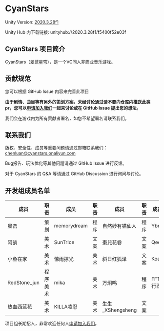 # CyanStars

Unity Version: [2020.3.28f1](https://unity3d.com/get-unity/download/archive)

Unity Hub 内下载链接: unityhub://2020.3.28f1/f5400f52e03f

## CyanStars 项目简介

CyanStars（翠蓝星穹），是一个VC同人非商业音乐游戏。

## 贡献规范

您可以根据 GitHub Issue 内容来完善此项目

**由于剧情、曲目等有另外的策划方案，未经讨论通过请不要向仓库内推送此类 pr，您可以[申请加入我们](http://chenluan.mikecrm.com/JeKq3DU)一起来讨论或在 GitHub Issue 提出您的想法。**

我们会在游戏内为所有贡献者署名，如您不希望署名请联系我们。


## 联系我们

版权、安全性、成员等重要问题请通过邮箱联系我们：<chenluan@cyanstars.onaliyun.com>

Bug报告、玩法优化等其他问题请通过 GitHub Issue 进行反馈。

对于 CyanStars 的 Q&A 等请通过 GitHub Discussion 进行询问与讨论。

## 开发组成员名单

| 成员 | 职责 | 成员 | 职责 | 成员 | 职责 | 成员 | 职责 |
| ---- | ---- | ---- | ---- | ---- | ---- | ---- | ---- |
| 晨峦 | 策划 | memorydream | 程序 | 自然妙有猫仙人 | 程序 | Ybr | 程序 |
| 阿鹄 | 美术 | SunTrIce | 文案 | 棗兒花卷 | 文案 | Qed | 程序 |
| 小鱼在家 | 美术 | 惊雨掠光 | 美术 | 斜日红狐泽 | 文案 | Koeri | 音乐 |
| RedStone_jun | 程序 美术 | mika | 美术 | 万炯鸣 | 程序 | FFT行西 | 美术 |
| 热血西蓝花 | 美术 | KILLA凌忍 | 美术 | 生生_XShengsheng | 文案 |

项目组长期招人，非常欢迎任何人[申请加入我们](http://chenluan.mikecrm.com/JeKq3DU)。
